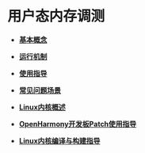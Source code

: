 # 用户态内存调测<a name="ZH-CN_TOPIC_0000001201662323"></a>

-   **[基本概念](kernel-small-debug-user-concept.md)**  

-   **[运行机制](kernel-small-debug-user-function.md)**  

-   **[使用指导](kernel-small-debug-user-guide.md)**  

-   **[常见问题场景](kernel-small-debug-user-faqs.md)**  

-   **[Linux内核概述](kernel-standard-overview.md)**  

-   **[OpenHarmony开发板Patch使用指导](kernel-standard-patch.md)**  

-   **[Linux内核编译与构建指导](kernel-standard-build.md)**  


